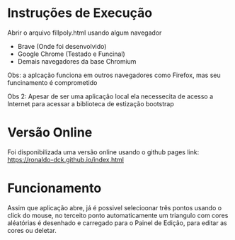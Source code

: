 # Instruções de Execução

Abrir o arquivo fillpoly.html usando algum navegador

- Brave (Onde foi desenvolvido)
- Google Chrome (Testado e Funcinal)
- Demais navegadores da base Chromium

Obs: a aplcação funciona em outros navegadores como Firefox, mas seu funcinamento é comprometido

Obs 2: Apesar de ser uma aplicação local ela necessecita de acesso a Internet para
acessar a biblioteca de estização bootstrap

# Versão Online

Foi disponibilizada uma versão online usando o github pages
link: https://ronaldo-dck.github.io/index.html

# Funcionamento

Assim que aplicação abre, já é possivel selecioonar três pontos usando
o click do mouse, no terceito ponto automaticamente um triangulo com cores aléatórias é desenhado e carregado para o Painel de Edição, para editar as cores ou deletar.
